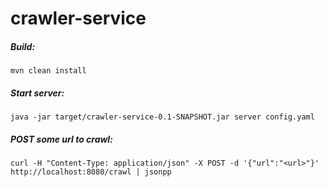 # crawler-service

##### Build:
```
mvn clean install
```

##### Start server:
```
java -jar target/crawler-service-0.1-SNAPSHOT.jar server config.yaml
```

##### POST some url to crawl:
```
curl -H "Content-Type: application/json" -X POST -d '{"url":"<url>"}' http://localhost:8080/crawl | jsonpp
```